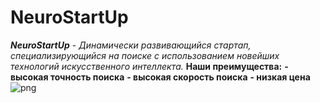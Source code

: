 # NeuroStartUp
***NeuroStartUp*** - *Динамически развивающийся стартап, специализирующийся на поиске с использованием новейших технологий искусственного интеллекта.* 
**Наши преимущества:**
**- высокая точность поиска**
**- высокая скорость поиска**
**- низкая цена**
![png](https://camo.githubusercontent.com/ace14ee894d150192a7b05b12410738aa65528da742bbce69315a5f441320ea7/68747470733a2f2f692e696d6775722e636f6d2f495a4f525769492e706e67 "Логотип")